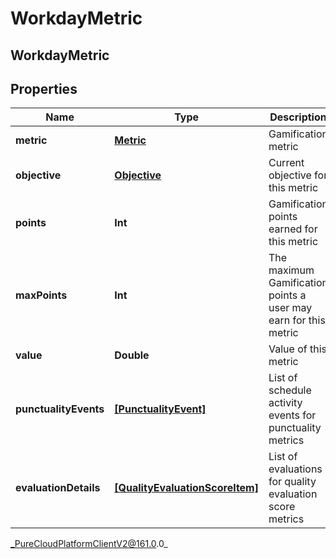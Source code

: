 # WorkdayMetric

## WorkdayMetric

## Properties

|Name | Type | Description | Notes|
|------------ | ------------- | ------------- | -------------|
| **metric** | [**Metric**](Metric) | Gamification metric | [optional] |
| **objective** | [**Objective**](Objective) | Current objective for this metric | [optional] |
| **points** | **Int** | Gamification points earned for this metric | [optional] |
| **maxPoints** | **Int** | The maximum Gamification points a user may earn for this metric | [optional] |
| **value** | **Double** | Value of this metric | [optional] |
| **punctualityEvents** | [**[PunctualityEvent]**](PunctualityEvent) | List of schedule activity events for punctuality metrics | [optional] |
| **evaluationDetails** | [**[QualityEvaluationScoreItem]**](QualityEvaluationScoreItem) | List of evaluations for quality evaluation score metrics | [optional] |



_PureCloudPlatformClientV2@161.0.0_
